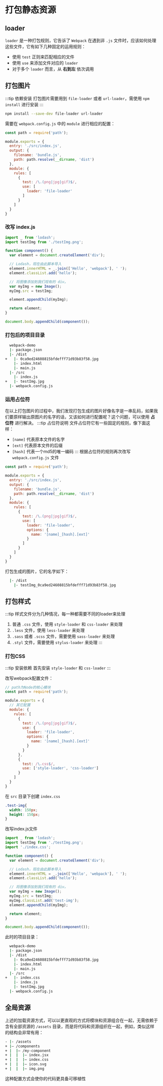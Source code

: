 # 打包静态资源

## loader
`loader` 是一种打包规则，它告诉了 `Webpack` 在遇到非 `.js` 文件时，应该如何处理这些文件，它有如下几种固定的运用规则：
- 使用 `test` 正则来匹配相应的文件
- 使用 `use` 来添加文件对应的 `loader`
- 对于多个 `loader` 而言，从  **右到左** 依次调用

## 打包图片
:::tip 依赖安装
打包图片需要用到 `file-loader` 或者 `url-loader`，需使用 `npm install` 进行安装
:::
```sh
npm install --save-dev file-loader url-loader
```
需要在 `webpack.config.js` 中的 `module` 进行相应的配置：
```js {9-19}
const path = require('path');

module.exports = {
  entry: './src/index.js',
  output: {
    filename: 'bundle.js',
    path: path.resolve(__dirname, 'dist')
  },
  module: {
    rules: [
      {
        test: /\.(png|jpg|gif)$/,
        use: [
          loader: 'file-loader'          
        ]
      }
    ]
  }
}
```
### 改写 index.js
```js
import _ from 'lodash';
import testImg from './testImg.png';

function component() {
  var element = document.createElement('div');

  // Lodash，现在由此脚本导入
  element.innerHTML = _.join(['Hello', 'webpack'], ' ');
  element.classList.add('hello');

  // 将图像添加到我们现有的 div。
  var myImg = new Image();
  myImg.src = testImg;

  element.appendChild(myImg);

  return element;
}

document.body.appendChild(component());
```

### 打包后的项目目录
```sh {4,9}
  webpack-demo
  |- package.json
  |- /dist
+   |- 0ca9ed24608815bfdefff71d93b83f58.jpg
    |- index.html 
    |- main.js
  |- /src
    |- index.js
+   |- testImg.jpg
  |- webpack.config.js
```

### 运用占位符
在以上打包图片的过程中，我们发现打包生成的图片好像名字是一串乱码，如果我们要原样输出原图片的名字的话，又该如何进行配置呢？这个问题，可以使用 **占位符** 进行解决。
:::tip 占位符说明
文件占位符它有一些固定的规则，像下面这样：
- `[name]` 代表原本文件的名字
- `[ext]` 代表原本文件的后缀
- `[hash]` 代表一个md5的唯一编码
:::
根据占位符的规则再次改写 `webpack.config.js` 文件
```js {15-17}
const path = require('path');

module.exports = {
  entry: './src/index.js',
  output: {
    filename: 'bundle.js',
    path: path.resolve(__dirname, 'dist')
  },
  module: {
    rules: [
      {
        test: /\.(png|jpg|gif)$/,
        use: [
          loader: 'file-loader',
          options: {
            name: '[name]_[hash].[ext]'
          }          
        ]
      }
    ]
  }
}
```
打包生成的图片，它的名字如下：
```sh
  |- /dist
    |- testImg_0ca9ed24608815bfdefff71d93b83f58.jpg
```

## 打包样式
:::tip 样式文件分为几种情况，每一种都需要不同的loader来处理
1. 普通 `.css` 文件，使用 `style-loader` 和 `css-loader` 来处理
2. `.less` 文件，使用 `less-loader` 来处理
3. `.sass` 或者 `.scss` 文件，需要使用 `sass-loader` 来处理
4. `.styl` 文件，需要使用 `stylus-loader` 来处理
:::

### 打包CSS
:::tip 安装依赖
首先安装 `style-loader` 和 `css-loader`
:::

改写webpack配置文件：
```js {17-20}
// path为Node的核心模块
const path = require('path');

module.exports = {
  // 其它配置
  module: {
    rules: [
      {
        test: /\.(png|jpg|gif)$/,
        use: {
          loader: 'file-loader',
          options: {
            name: '[name]_[hash].[ext]'
          }
        }
      },
      {
        test: /\.css$/,
        use: ['style-loader', 'css-loader']
      }
    ]
  }
}
```
在 `src` 目录下创建 `index.css`
```css
.test-img{
  width: 150px;
  height: 150px;
}
```
改写index.js文件
```js {3,15}
import _ from 'lodash';
import testImg from './testImg.png';
import './index.css';

function component() {
  var element = document.createElement('div');

  // Lodash，现在由此脚本导入
  element.innerHTML = _.join(['Hello', 'webpack'], ' ');
  element.classList.add('hello');

  // 将图像添加到我们现有的 div。
  var myImg = new Image();
  myImg.src = testImg;
  myImg.classList.add('test-img');
  element.appendChild(myImg);

  return element;
}

document.body.appendChild(component());
```

此时的项目目录：
```sh {8}
  webpack-demo
  |- package.json
  |- /dist
    |- 0ca9ed24608815bfdefff71d93b83f58.jpg
    |- index.html 
    |- main.js
  |- /src
+   |- index.css
    |- index.js
    |- testImg.jpg
  |- webpack.config.js
```

## 全局资源
上述的加载资源方式，可以以更直观的方式将模块和资源组合在一起，无需依赖于含有全部资源的 `/assets` 目录，而是将代码和资源组织在一起，例如，类似这样的结构会非常有用：
```sh {2-7}
- |- /assets
+ |– /components
+ |  |– /my-component
+ |  |  |– index.jsx
+ |  |  |– index.css
+ |  |  |– icon.svg
+ |  |  |– img.png
```
这种配置方式会使你的代码更具备可移植性












